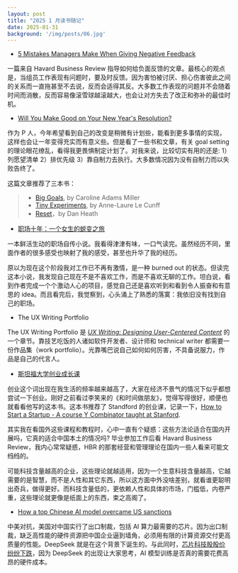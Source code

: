```yaml
---
layout: post
title: "2025 1 月读书随记"
date: 2025-01-31
background: '/img/posts/06.jpg'
---
```


- [5 Mistakes Managers Make When Giving Negative Feedback](https://hbr.org/2025/01/5-mistakes-managers-make-when-giving-negative-feedback?ab=HP-latest-text-5)

一篇来自 Havard Business Review 指导如何给负面反馈的文章。最核心的观点是，当组员工作表现有问题时，要及时反馈。因为害怕被讨厌、担心伤害彼此之间的关系而一直拖甚至不去说，反而会适得其反。大多数工作表现的问题并不会随着时间而消散，反而容易像滚雪球越滚越大，也会让对方失去了改正和弥补的最佳时机。

- [Will You Make Good on Your New Year's Resolution?](https://hbr.org/2025/01/will-you-make-good-on-your-new-years-resolution)

作为 P 人，今年希望看到自己的改变是稍微有计划些，能看到更多事情的实现，这样也会让一年变得充实而有意义些。但是看了一些书和文章，有关 goal setting 的理论眼花缭乱，看得我更畏惧制定计划了。对我来说，比较切实有用的还是: 1）列愿望清单 2）排优先级 3）靠自制力去执行。大多数情况因为没有自制力而以失败告终了。

这篇文章推荐了三本书：
>
> - [Big Goals](https://www.amazon.com/Big-Goals-Science-Achieving-Creating/dp/1394273312), by Caroline Adams Miller
> - [Tiny Experiments](https://www.amazon.com/Tiny-Experiments-Freely-Goal-Obsessed-World/dp/0593715136), by Anne-Laure Le Cunff 
> - [Reset](https://www.amazon.com/Reset-How-Change-Whats-Working/dp/1668062097)，by Dan Heath 

- [职场十年：一个女生的蜕变之旅](https://weread.qq.com/web/bookDetail/327325b0813ab9717g014fa0)

一本鲜活生动的职场自传小说。我看得津津有味，一口气读完。虽然经历不同，里面作者的很多感受也映射了我的感受，甚至也升华了我的经历。

原以为现在这个阶段我对工作已不再有激情，是一种 burned out 的状态。但读完这本小说，我发现自己现在不是不喜欢工作，而是不喜欢无聊的工作。坦白说，看到作者完成一个个激动人心的项目，感觉自己还是喜欢听到和看到令人振奋和有意思的 idea。而且看完后，我觉察到，心头涌上了熟悉的落寞：我依旧没有找到自己的职场。

- The UX Writing Portfolio

The UX Writing Portfolio 是 [*UX Writing: Designing User-Centered Content*]((https://www.routledge.com/UX-Writing-Designing-User-Centered-Content/Tham-Howard-Verhulsdonck/p/book/9781032227405?srsltid=AfmBOoql-fijp_HJL-B7Lt7_HOjNM21gO9TKRmMkoL__FtY69mrnIPhD)) 的一个章节。靠技艺吃饭的人诸如软件开发者、设计师和 technical writer 都需要一份作品集（work portfolio）。光靠嘴巴说自己如何如何厉害，不具备说服力，作品是自己的代言人。

- [斯坦福大学创业成长课](https://yd.qq.com/web/bookDetail/f8532b30718c77bcf857af1)

创业这个词出现在我生活的频率越来越高了，大家在经济不景气的情况下似乎都想尝试一下创业。刚好之前看过李笑来的《和时间做朋友》，觉得写得很好，顺便也就看看他写的这本书。这本书推荐了 Standford 的创业课，记录一下，[How to Start a Startup - A course Y Combinator taught at Stanford](https://www.ycombinator.com/library/carousel/How%20to%20Start%20a%20Startup%20-%20A%20course%20Y%20Combinator%20taught%20at%20Stanford).

其实我在看国外这些课程和教程时，心中一直有个疑惑：这些方法论适合在国内开展吗，它真的适合中国本土的情况吗? 毕业参加工作后看 Havard Business Review，我内心常常疑惑，HBR 的那套经营和管理理论在国内一些人看来可能文绉绉的。

可能科技含量越高的企业，这些理论就越适用，因为一个生意科技含量越高，它越需要的是智慧，而不是人性和其它东西，所以这方面中外没啥差别，就看谁更聪明出奇兵，做得更好。而科技含量低的，更依赖人性和具体的市场，门槛低，内卷严重，这些理论就更像是纸面上的东西，束之高阁了。


- [How a top Chinese AI model overcame US sanctions](https://www.technologyreview.com/2025/01/24/1110526/china-deepseek-top-ai-despite-sanctions/)

中美对抗，美国对中国实行了出口制裁，包括 AI 算力最需要的芯片。因为出口制裁，缺乏高性能的硬件资源把中国企业逼到墙角，必须用有限的计算资源交付更高质量的性能。DeepSeek 就是在这个背景下诞生的。与此同时，[芯片科技股股价纷纷下跌](https://www.ft.com/content/e670a4ea-05ad-4419-b72a-7727e8a6d471)，因为 DeepSeek 的出现让大家思考，AI 模型训练是否真的需要花费高昂的硬件成本。




